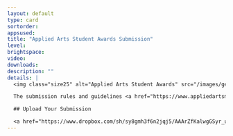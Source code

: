 ```yaml
---
layout: default
type: card
sortorder: 
appsused: 
title: "Applied Arts Student Awards Submission"
level: 
brightspace: 
video: 
downloads: 
description: ""
details: |
  <img class="size25" alt="Applied Arts Student Awards" src="/images/general/applied-arts-student-awards-2017.svg">

  The submission rules and guidelines <a href="https://www.appliedartsmag.com/student_awards/" target="_blank" title="Applied Arts Student awards submission.">are here</a>.

  ## Upload Your Submission

  <a href="https://www.dropbox.com/sh/sy8gmh3f6n2jqj5/AAArZfKalwgGSyr_ufM346tna?dl=0" target="_blank" title="Applied Arts Student awards submission.">Click here to upload your submission.</a>
---
```

